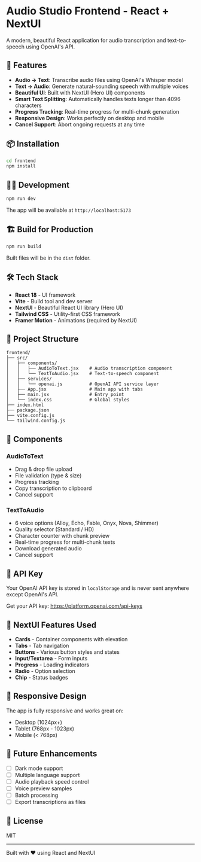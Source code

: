 # Audio Studio Frontend - React + NextUI

A modern, beautiful React application for audio transcription and text-to-speech using OpenAI's API.

## 🚀 Features

- **Audio → Text**: Transcribe audio files using OpenAI's Whisper model
- **Text → Audio**: Generate natural-sounding speech with multiple voices
- **Beautiful UI**: Built with NextUI (Hero UI) components
- **Smart Text Splitting**: Automatically handles texts longer than 4096 characters
- **Progress Tracking**: Real-time progress for multi-chunk generation
- **Responsive Design**: Works perfectly on desktop and mobile
- **Cancel Support**: Abort ongoing requests at any time

## 📦 Installation

```bash
cd frontend
npm install
```

## 🏃‍♂️ Development

```bash
npm run dev
```

The app will be available at `http://localhost:5173`

## 🏗️ Build for Production

```bash
npm run build
```

Built files will be in the `dist` folder.

## 🛠️ Tech Stack

- **React 18** - UI framework
- **Vite** - Build tool and dev server
- **NextUI** - Beautiful React UI library (Hero UI)
- **Tailwind CSS** - Utility-first CSS framework
- **Framer Motion** - Animations (required by NextUI)

## 📁 Project Structure

```
frontend/
├── src/
│   ├── components/
│   │   ├── AudioToText.jsx    # Audio transcription component
│   │   └── TextToAudio.jsx    # Text-to-speech component
│   ├── services/
│   │   └── openai.js          # OpenAI API service layer
│   ├── App.jsx                # Main app with tabs
│   ├── main.jsx               # Entry point
│   └── index.css              # Global styles
├── index.html
├── package.json
├── vite.config.js
└── tailwind.config.js
```

## 🎨 Components

### AudioToText
- Drag & drop file upload
- File validation (type & size)
- Progress tracking
- Copy transcription to clipboard
- Cancel support

### TextToAudio
- 6 voice options (Alloy, Echo, Fable, Onyx, Nova, Shimmer)
- Quality selector (Standard / HD)
- Character counter with chunk preview
- Real-time progress for multi-chunk texts
- Download generated audio
- Cancel support

## 🔑 API Key

Your OpenAI API key is stored in `localStorage` and is never sent anywhere except OpenAI's API.

Get your API key: https://platform.openai.com/api-keys

## 🌟 NextUI Features Used

- **Cards** - Container components with elevation
- **Tabs** - Tab navigation
- **Buttons** - Various button styles and states
- **Input/Textarea** - Form inputs
- **Progress** - Loading indicators
- **Radio** - Option selection
- **Chip** - Status badges

## 📱 Responsive Design

The app is fully responsive and works great on:
- Desktop (1024px+)
- Tablet (768px - 1023px)
- Mobile (< 768px)

## 🎯 Future Enhancements

- [ ] Dark mode support
- [ ] Multiple language support
- [ ] Audio playback speed control
- [ ] Voice preview samples
- [ ] Batch processing
- [ ] Export transcriptions as files

## 📄 License

MIT

---

Built with ❤️ using React and NextUI
